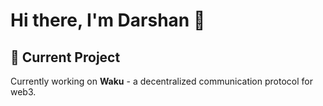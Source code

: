 # Hi there, I'm Darshan 👋

## 🔭 Current Project
Currently working on **Waku** - a decentralized communication protocol for web3.

